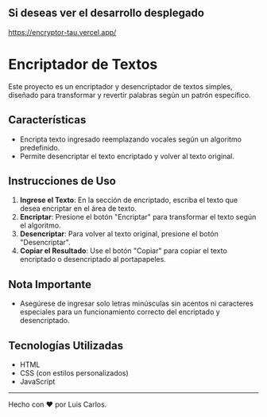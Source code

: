 ## Si deseas ver el desarrollo desplegado

https://encryptor-tau.vercel.app/

# Encriptador de Textos

Este proyecto es un encriptador y desencriptador de textos simples, diseñado para transformar y revertir palabras según un patrón específico.

## Características

- Encripta texto ingresado reemplazando vocales según un algoritmo predefinido.
- Permite desencriptar el texto encriptado y volver al texto original.

## Instrucciones de Uso

1. **Ingrese el Texto**: En la sección de encriptado, escriba el texto que desea encriptar en el área de texto.
2. **Encriptar**: Presione el botón "Encriptar" para transformar el texto según el algoritmo.
3. **Desencriptar**: Para volver al texto original, presione el botón "Desencriptar".
4. **Copiar el Resultado**: Use el botón "Copiar" para copiar el texto encriptado o desencriptado al portapapeles.

## Nota Importante

- Asegúrese de ingresar solo letras minúsculas sin acentos ni caracteres especiales para un funcionamiento correcto del encriptado y desencriptado.

## Tecnologías Utilizadas

- HTML
- CSS (con estilos personalizados)
- JavaScript

---

Hecho con ❤️ por Luis Carlos.

